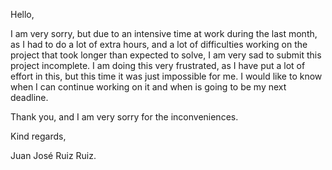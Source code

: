 Hello,

I am very sorry, but due to an intensive time at work during the last month, as I had to do a lot of extra hours, and a lot of difficulties working on the project that took longer than expected to solve, I am very sad to submit this project incomplete. I am doing this very frustrated, as I have put a lot of effort in this, but this time it was just impossible for me. I would like to know when I can continue working on it and when is going to be my next deadline.

Thank you, and I am very sorry for the inconveniences.

Kind regards, 

Juan José Ruiz Ruiz.